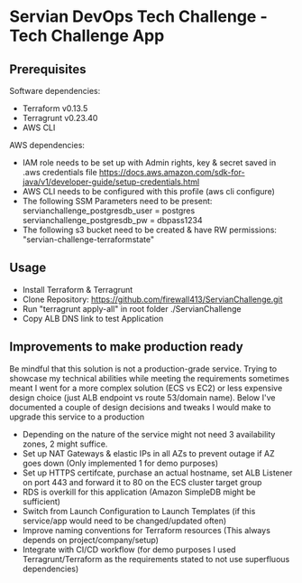 # Servian DevOps Tech Challenge - Tech Challenge App


## Prerequisites

Software dependencies:
- Terraform v0.13.5
- Terragrunt v0.23.40
- AWS CLI

AWS dependencies:
- IAM role needs to be set up with Admin rights, key & secret saved in .aws credentials file https://docs.aws.amazon.com/sdk-for-java/v1/developer-guide/setup-credentials.html
- AWS CLI needs to be configured with this profile (aws cli configure)
- The following SSM Parameters need to be present: 
servianchallenge_postgresdb_user = postgres
servianchallenge_postgresdb_pw = dbpass1234
- The following s3 bucket need to be created & have RW permissions:
"servian-challenge-terraformstate"


## Usage

- Install Terraform & Terragrunt
- Clone Repository: https://github.com/firewall413/ServianChallenge.git
- Run "terragrunt apply-all" in root folder ./ServianChallenge
- Copy ALB DNS link to test Application

## Improvements to make production ready

Be mindful that this solution is not a production-grade service. Trying to showcase my technical abilities while meeting the requirements sometimes meant I went for a more complex solution (ECS vs EC2) or less expensive design choice (just ALB endpoint vs route 53/domain name). Below I've documented a couple of design decisions and tweaks I would make to upgrade this service to a production

- Depending on the nature of the service might not need 3 availability zones, 2 might suffice.
- Set up NAT Gateways & elastic IPs in all AZs to prevent outage if AZ goes down (Only implemented 1 for demo purposes)
- Set up HTTPS certifcate, purchase an actual hostname, set ALB Listener on port 443 and forward it to 80 on the ECS cluster target group
- RDS is overkill for this application (Amazon SimpleDB might be sufficient)
- Switch from Launch Configuration to Launch Templates (if this service/app would need to be changed/updated often)
- Improve naming conventions for Terraform resources (This always depends on project/company/setup)
- Integrate with CI/CD workflow (for demo purposes I used Terragrunt/Terraform as the requirements stated to not use superfluous dependencies)
